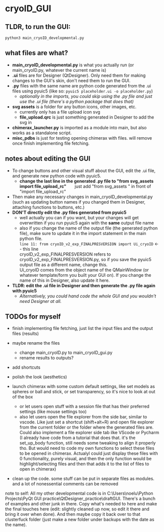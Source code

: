 # cryoID_GUI

## TLDR, to run the GUI: 
```
python3 main_cryoID_developmental.py
```


## what files are what?
- **main_cryoID_developmental.py** is what you actually run (or main_cryoID.py, whatever the current name is)
- **.ui** files are for Designer (QtDesigner). Only need them for making changes to the GUI's skin, don't need them to run the GUI.
- **.py** files with the same name are python code generated from the .ui files using pyuic5 (like so: ```pyuic5 placeholder.ui -o placeholder.py```)
    - _optionally in the imports, you could skip using the .py file and just use the .ui file (there's a python package that does that)_
- **svg assets** is a folder for any button icons, other images, etc.
    - currently only has a file upload icon svg
    - **file_upload.qrc** is just something generated in Designer to add the svg in
- **chimerax_launcher.py** is imported as a module into main, but also works as a standalone script.
- **misc_pdbs** is just for testing opening chimerax with files. will remove once finish implementing file fetching.

## notes about editing the GUI
- To change buttons and other visual stuff about the GUI, edit the .ui file, and generate new python code with pyuic5.
    - **change the last line in the generated .py file to "from svg_assets import file_upload_rc"** &nbsp;&nbsp;&nbsp;&nbsp;&nbsp; just add "from svg_assets " in front of "import file_upload_rc"
- Then make any necessary changes in main_cryoID_developmental.py (such as updating button names if you changed them in Designer, attaching functions to buttons, etc.)
- **DON'T directly edit the .py files generated from pyuic5**
    - well actually you can if you want, but your changes will get overwritten if you run pyuic5 again with the **same** output file name
    - also if you change the name of the output file (the generated python file), make sure to update it in the import statement in the main python file. <br>
    ```line 11: from cryoID_v2_exp_FINALPRESVERSION import Ui_cryoID``` <-- this line <br>
    cryoID_v2_exp_FINALPRESVERSION refers to cryoID_v2_exp_FINALPRESVERSION.py, so if you save the pyuic5 output file as a different name, change this. <br>
    Ui_cryoID comes from the object name of the QMainWindow (or whatever template/form you built your GUI on). If you change the name of this in Designer, also update it here.
- **TLDR: edit the .ui file in Designer and then generate the .py file again with pyuic5**
    - *Alternatively, you could hand code the whole GUI and you wouldn't need Designer at all.*


## TODOs for myself
- finish implementing file fetching, just list the input files and the output files (results)

- maybe rename the files
    - change main_cryoID.py to main_cryoID_gui.py
    - rename results to outputs?
- add shortcuts
- polish the look (aesthetics)
- launch chimerax with some custom default settings, like set models as spheres or ball and stick, or set transparency, so it's nice to look at out of the box
    - or let users open stuff with a session file that has their preferred settings (like mouse settings too)
    - also let users open the file explorer from the side bar, similar to vscode. Like just set a shortcut (shift+alt+R) and open file explorer from the current folder or the folder where the generated files are. Could also implement a file explorer side tab ilke VScode or Pycharm (I already have code from a tutorial that does that. it's the set_up_body function, still needs some tweaking to align it properly tho. But would need to code my own functions to select these files to be opened in chimerax. Actualyl could just display these files with 0 functionality, purely visual, and then the only function would be highlight/selecting files and then that adds it to the list of files to open in chimerax)
- clean up the code. some stuff can be put in separate files as modules. and a lot of nonessential comments can be removed

note to self: All my other developmental code is in C:\Users\noelu\Python Projects\PyQt GUI practice\QtDesigner_practice\draftGUI. There's a bunch of examples and other junk in there. Copy what's needed to here and make the final touches here (edit: slightly cleaned up now, so edit it there and bring it over when done). And then maybe copy it back over to that clusterfuck folder (just make a new folder under backups with the date as the name).